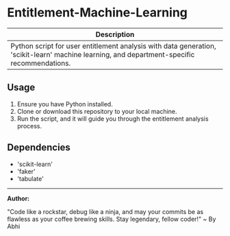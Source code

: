# Entitlement-Machine-Learning

| Description                                               |
| --------------------------------------------------------- |
| Python script for user entitlement analysis with data generation, 'scikit-learn' machine learning, and department-specific recommendations. |

## Usage

1. Ensure you have Python installed.
2. Clone or download this repository to your local machine.
3. Run the script, and it will guide you through the entitlement analysis process.

## Dependencies

- 'scikit-learn'
- 'faker'
- 'tabulate'

---

**Author:**

"Code like a rockstar, debug like a ninja, and may your commits be as flawless as your coffee brewing skills. Stay legendary, fellow coder!" ~ By Abhi
